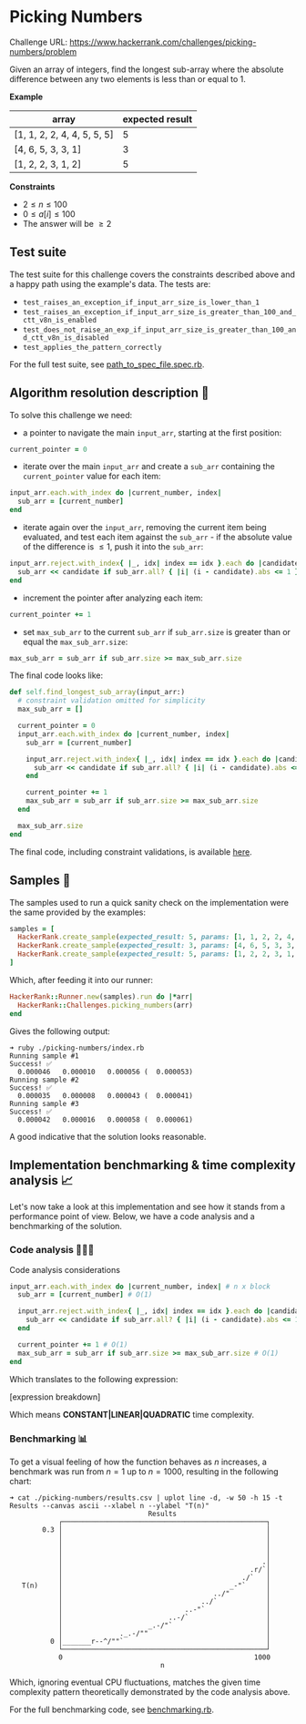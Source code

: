 # Picking Numbers

Challenge URL: https://www.hackerrank.com/challenges/picking-numbers/problem

Given an array of integers, find the longest sub-array where the absolute difference between any two elements is less than or equal to $1$.

**Example**

| array                       | expected result |
| --------------------------- | --------------- |
| [1, 1, 2, 2, 4, 4, 5, 5, 5] | 5               |
| [4, 6, 5, 3, 3, 1]          | 3               |
| [1, 2, 2, 3, 1, 2]          | 5               |

**Constraints**

- $2 \leq n \leq 100$
- $0 \leq a[i] \leq 100$
- The answer will be $\geq 2$

## Test suite

The test suite for this challenge covers the constraints described above and a happy path using the example's data. The tests are:

- `test_raises_an_exception_if_input_arr_size_is_lower_than_1`
- `test_raises_an_exception_if_input_arr_size_is_greater_than_100_and_ctt_v8n_is_enabled`
- `test_does_not_raise_an_exp_if_input_arr_size_is_greater_than_100_and_ctt_v8n_is_disabled`
- `test_applies_the_pattern_correctly`

For the full test suite, see [path_to_spec_file.spec.rb](./path_to_spec_file.rb).

## Algorithm resolution description 📄

To solve this challenge we need:

- a pointer to navigate the main `input_arr`, starting at the first position:

```ruby
current_pointer = 0
```

- iterate over the main `input_arr` and create a `sub_arr` containing the `current_pointer` value for each item:

```ruby
input_arr.each.with_index do |current_number, index|
  sub_arr = [current_number]
end
```

- iterate again over the `input_arr`, removing the current item being evaluated, and test each item against the `sub_arr` - if the absolute value of the difference is $\leq 1$, push it into the `sub_arr`:

```ruby
input_arr.reject.with_index{ |_, idx| index == idx }.each do |candidate|
  sub_arr << candidate if sub_arr.all? { |i| (i - candidate).abs <= 1 }
end
```

- increment the pointer after analyzing each item:

```ruby
current_pointer += 1
```

- set `max_sub_arr` to the current `sub_arr` if `sub_arr.size` is greater than or equal the `max_sub_arr.size`:

```ruby
max_sub_arr = sub_arr if sub_arr.size >= max_sub_arr.size
```

The final code looks like:

```ruby
def self.find_longest_sub_array(input_arr:)
  # constraint validation omitted for simplicity
  max_sub_arr = []

  current_pointer = 0
  input_arr.each.with_index do |current_number, index|
    sub_arr = [current_number]

    input_arr.reject.with_index{ |_, idx| index == idx }.each do |candidate|
      sub_arr << candidate if sub_arr.all? { |i| (i - candidate).abs <= 1 }
    end

    current_pointer += 1
    max_sub_arr = sub_arr if sub_arr.size >= max_sub_arr.size
  end

  max_sub_arr.size
end
```

The final code, including constraint validations, is available [here](./algorithm.rb).

## Samples 🥯

The samples used to run a quick sanity check on the implementation were the same provided by the examples:

```ruby
samples = [
  HackerRank.create_sample(expected_result: 5, params: [1, 1, 2, 2, 4, 4, 5, 5, 5]),
  HackerRank.create_sample(expected_result: 3, params: [4, 6, 5, 3, 3, 1]),
  HackerRank.create_sample(expected_result: 5, params: [1, 2, 2, 3, 1, 2]),
]
```

Which, after feeding it into our runner:

```ruby
HackerRank::Runner.new(samples).run do |*arr|
  HackerRank::Challenges.picking_numbers(arr)
end
```

Gives the following output:

```
➜ ruby ./picking-numbers/index.rb
Running sample #1
Success! ✅
  0.000046   0.000010   0.000056 (  0.000053)
Running sample #2
Success! ✅
  0.000035   0.000008   0.000043 (  0.000041)
Running sample #3
Success! ✅
  0.000042   0.000016   0.000058 (  0.000061)
```

A good indicative that the solution looks reasonable.

## Implementation benchmarking & time complexity analysis 📈

Let's now take a look at this implementation and see how it stands from a performance point of view. Below, we have a code analysis and a benchmarking of the solution.

### Code analysis 🕵🏽‍♂️

Code analysis considerations

```ruby
input_arr.each.with_index do |current_number, index| # n x block
  sub_arr = [current_number] # O(1)

  input_arr.reject.with_index{ |_, idx| index == idx }.each do |candidate| # m x block
    sub_arr << candidate if sub_arr.all? { |i| (i - candidate).abs <= 1 } # m x block
  end

  current_pointer += 1 # O(1)
  max_sub_arr = sub_arr if sub_arr.size >= max_sub_arr.size # O(1)
end
```

Which translates to the following expression:

[expression breakdown]

Which means **CONSTANT|LINEAR|QUADRATIC** time complexity.

### Benchmarking 📊

To get a visual feeling of how the function behaves as $n$ increases, a benchmark was run from $n = 1$ up to $n = 1000$, resulting in the following chart:

```console
➜ cat ./picking-numbers/results.csv | uplot line -d, -w 50 -h 15 -t Results --canvas ascii --xlabel n --ylabel "T(n)"
                                  Results
            ┌──────────────────────────────────────────────────┐
        0.3 │                                                  │
            │                                                  │
            │                                                  │
            │                                                  │
            │                                                 .│
            │                                              .r/`│
            │                                            ./`   │
   T(n)     │                                         _-"`     │
            │                                     ../"         │
            │                                  ../`            │
            │                              ..-"`               │
            │                          ..-/`                   │
            │                     _.-/"`                       │
            │              ._.-/""                             │
          0 │_______r--^/""`                                   │
            └──────────────────────────────────────────────────┘
            0                                               1000
                                     n
```

Which, ignoring eventual CPU fluctuations, matches the given time complexity pattern theoretically demonstrated by the code analysis above.

For the full benchmarking code, see [benchmarking.rb](./benchmarking.rb).
